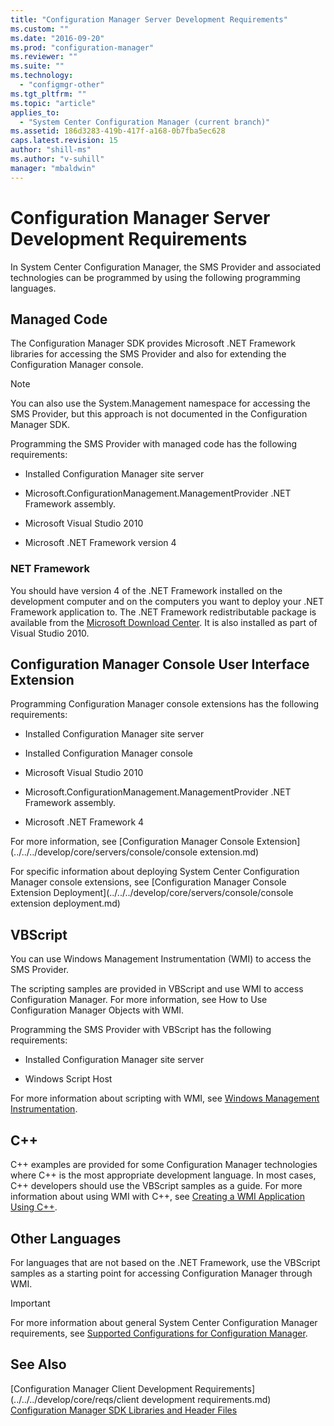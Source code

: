 ```yaml
---
title: "Configuration Manager Server Development Requirements"
ms.custom: ""
ms.date: "2016-09-20"
ms.prod: "configuration-manager"
ms.reviewer: ""
ms.suite: ""
ms.technology: 
  - "configmgr-other"
ms.tgt_pltfrm: ""
ms.topic: "article"
applies_to: 
  - "System Center Configuration Manager (current branch)"
ms.assetid: 186d3283-419b-417f-a168-0b7fba5ec628
caps.latest.revision: 15
author: "shill-ms"
ms.author: "v-suhill"
manager: "mbaldwin"
---
```

# Configuration Manager Server Development Requirements
In System Center Configuration Manager, the SMS Provider and associated technologies can be programmed by using the following programming languages.  
  
## Managed Code  
 The Configuration Manager SDK provides Microsoft .NET Framework libraries for accessing the SMS Provider and also for extending the Configuration Manager console.  
  
> [!NOTE]
>  You can also use the System.Management namespace for accessing the SMS Provider, but this approach is not documented in the Configuration Manager SDK.  
  
 Programming the SMS Provider with managed code has the following requirements:  
  
-   Installed Configuration Manager site server  
  
-   Microsoft.ConfigurationManagement.ManagementProvider .NET Framework assembly.  
  
-   Microsoft Visual Studio 2010  
  
-   Microsoft .NET Framework version 4  
  
### NET Framework  
 You should have version 4 of the .NET Framework installed on the development computer and on the computers you want to deploy your .NET Framework application to. The .NET Framework redistributable package is available from the [Microsoft Download Center](http://go.microsoft.com/fwlink/?LinkID=276779). It is also installed as part of Visual Studio 2010.  
  
## Configuration Manager Console User Interface Extension  
 Programming Configuration Manager console extensions has the following requirements:  
  
-   Installed Configuration Manager site server  
  
-   Installed Configuration Manager console  
  
-   Microsoft Visual Studio 2010  
  
-   Microsoft.ConfigurationManagement.ManagementProvider .NET Framework assembly.  
  
-   Microsoft .NET Framework 4  
  
 For more information, see [Configuration Manager Console Extension](../../../develop/core/servers/console/console extension.md)  
  
 For specific information about deploying System Center Configuration Manager console extensions, see [Configuration Manager Console Extension Deployment](../../../develop/core/servers/console/console extension deployment.md)  
  
## VBScript  
 You can use Windows Management Instrumentation (WMI) to access the SMS Provider.  
  
 The scripting samples are provided in VBScript and use WMI to access Configuration Manager. For more information, see How to Use Configuration Manager Objects with WMI.  
  
 Programming the SMS Provider with VBScript has the following requirements:  
  
-   Installed Configuration Manager site server  
  
-   Windows Script Host  
  
 For more information about scripting with WMI, see [Windows Management Instrumentation](http://go.microsoft.com/fwlink/?LinkID=276770).  
  
## C++  
 C++ examples are provided for some Configuration Manager technologies where C++ is the most appropriate development language. In most cases, C++ developers should use the VBScript samples as a guide. For more information about using WMI with C++, see [Creating a WMI Application Using C++](http://go.microsoft.com/fwlink/?LinkId=276780).  
  
## Other Languages  
 For languages that are not based on the .NET Framework, use the VBScript samples as a starting point for accessing Configuration Manager through WMI.  
  
> [!IMPORTANT]
>  For more information about general System Center Configuration Manager requirements, see [Supported Configurations for Configuration Manager](http://go.microsoft.com/fwlink/?LinkId=276781).  
  
## See Also  
 [Configuration Manager Client Development Requirements](../../../develop/core/reqs/client development requirements.md)   
 [Configuration Manager SDK Libraries and Header Files](../../../develop/core/reqs/configuration-manager-sdk-libraries-and-header-files.md)
